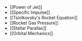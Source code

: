 - [[Power of Jet]]
- [[Specific Impulse]]
- [[Tsiolkovsky's Rocket Equation]]
- [[Rocket Gas Pressure]]
- [[Stellar Parallax]]
- [[Orbital Mechanics]]

